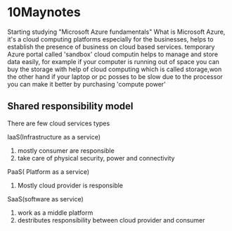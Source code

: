 # 10Maynotes
Starting studying "Microsoft Azure fundamentals"
What is Microsoft Azure, it's a cloud computing platforms especially for the businesses, helps to establish the presence of business on cloud based services.
temporary Azure portal called 'sandbox'
cloud computin helps to manage and store data easily, for example if your computer is running out of space you can buy the storage with help of cloud computing which is called storage,won the other hand if your laptop or pc posses to be slow due to the processor you can make it better by purchasing 'compute power'

## Shared responsibility model
There are few cloud services types

IaaS(Infrastructure as a service)

1) mostly consumer are responsible 
2) take care of physical security, power and connectivity 

PaaS( Platform as a service)

1) Mostly cloud provider is responsible

SaaS(software as service)

1) work as a middle platform 
2) destributes responsibility between cloud provider and consumer 

